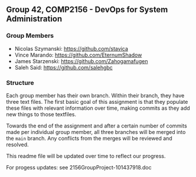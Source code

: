 ## Group 42, COMP2156 - DevOps for System Administration

### Group Members

- Nicolas Szymanski: https://github.com/stavica
- Vince Marando: https://github.com/EternumShadow
- James Starzenski: https://github.com/Zahogamafugen
- Saleh Said: https://github.com/salehgbc

### Structure

Each group member has their own branch. Within their branch, they have three text files. The first basic goal of this assignment is that they populate these files with relevant information over time, making commits as they add new things to those textfiles.

Towards the end of the assignment and after a certain number of commits made per individual group member, all three branches will be merged into the `main` branch. Any conflicts from the merges will be reviewed and resolved.

This readme file will be updated over time to reflect our progress.

For progess updates: see 2156GroupProject-101437918.doc
